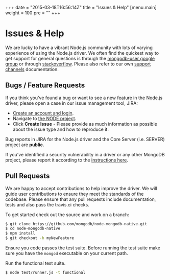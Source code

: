 +++
date = "2015-03-18T16:56:14Z"
title = "Issues & Help"
[menu.main]
  weight = 100
  pre = "<i class='fa fa-life-ring'></i>"
+++

# Issues & Help

We are lucky to have a vibrant Node.js community with lots of varying
experience of using the Node.js driver.  We often find the quickest way to get support for
general questions is through the [mongodb-user google group](http://groups.google.com/group/mongodb-user)
or through [stackoverflow](http://stackoverflow.com/questions/tagged/mongodb+nodejs).  Please also
refer to our own [support channels](http://www.mongodb.org/about/support) documentation.

## Bugs / Feature Requests

If you think you’ve found a bug or want to see a new feature in the Node.js driver,
please open a case in our issue management tool, JIRA:

- [Create an account and login](https://jira.mongodb.org).
- Navigate to [the NODE project](https://jira.mongodb.org/browse/NODE).
- Click **Create Issue** - Please provide as much information as possible about the issue type and how to reproduce it.

Bug reports in JIRA for the Node.js driver and the Core Server (i.e. SERVER) project are **public**.

If you’ve identified a security vulnerability in a driver or any other
MongoDB project, please report it according to the [instructions here](http://docs.mongodb.org/manual/tutorial/create-a-vulnerability-report).

## Pull Requests

We are happy to accept contributions to help improve the driver.
We will guide user contributions to ensure they meet the standards of the codebase.
Please ensure that any pull requests include documentation, tests and also pass
the travis.ci checks.

To get started check out the source and work on a branch:

```bash
$ git clone https://github.com/mongodb/node-mongodb-native.git
$ cd node-mongodb-native
$ npm install
$ git checkout -b myNewFeature
```

Ensure you code passes the test suite. Before running the test suite make sure you have the `mongod` executable on your current path.

Run the functional test suite.
```bash
$ node test/runner.js -t functional
```
